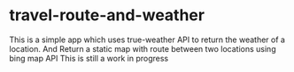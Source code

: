 # travel-route-and-weather
This is a simple app which uses true-weather API to return the weather of a location. And Return a static map with route between two locations using bing map API
This is still a work in progress